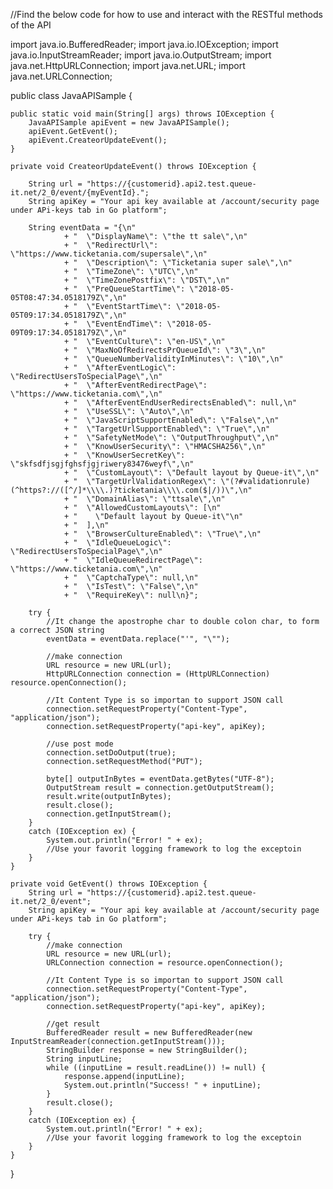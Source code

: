 //Find the below code for how to use and interact with the RESTful methods of the API

import java.io.BufferedReader;
import java.io.IOException;
import java.io.InputStreamReader;
import java.io.OutputStream;
import java.net.HttpURLConnection;
import java.net.URL;
import java.net.URLConnection;

public class JavaAPISample {

    public static void main(String[] args) throws IOException {
        JavaAPISample apiEvent = new JavaAPISample();
        apiEvent.GetEvent();
        apiEvent.CreateorUpdateEvent();
    }

    private void CreateorUpdateEvent() throws IOException {

        String url = "https://{customerid}.api2.test.queue-it.net/2_0/event/{myEventId}.";
        String apiKey = "Your api key available at /account/security page under APi-keys tab in Go platform";

        String eventData = "{\n"
                + "  \"DisplayName\": \"the tt sale\",\n"
                + "  \"RedirectUrl\": \"https://www.ticketania.com/supersale\",\n"
                + "  \"Description\": \"Ticketania super sale\",\n"
                + "  \"TimeZone\": \"UTC\",\n"
                + "  \"TimeZonePostfix\": \"DST\",\n"
                + "  \"PreQueueStartTime\": \"2018-05-05T08:47:34.0518179Z\",\n"
                + "  \"EventStartTime\": \"2018-05-05T09:17:34.0518179Z\",\n"
                + "  \"EventEndTime\": \"2018-05-09T09:17:34.0518179Z\",\n"
                + "  \"EventCulture\": \"en-US\",\n"
                + "  \"MaxNoOfRedirectsPrQueueId\": \"3\",\n"
                + "  \"QueueNumberValidityInMinutes\": \"10\",\n"
                + "  \"AfterEventLogic\": \"RedirectUsersToSpecialPage\",\n"
                + "  \"AfterEventRedirectPage\": \"https://www.ticketania.com\",\n"
                + "  \"AfterEventEndUserRedirectsEnabled\": null,\n"
                + "  \"UseSSL\": \"Auto\",\n"
                + "  \"JavaScriptSupportEnabled\": \"False\",\n"
                + "  \"TargetUrlSupportEnabled\": \"True\",\n"
                + "  \"SafetyNetMode\": \"OutputThroughput\",\n"
                + "  \"KnowUserSecurity\": \"HMACSHA256\",\n"
                + "  \"KnowUserSecretKey\": \"skfsdfjsgjfghsfjgjriwery83476weyf\",\n"
                + "  \"CustomLayout\": \"Default layout by Queue-it\",\n"
                + "  \"TargetUrlValidationRegex\": \"(?#validationrule)(^https?://([^/]*\\\\.)?ticketania\\\\.com($|/))\",\n"
                + "  \"DomainAlias\": \"ttsale\",\n"
                + "  \"AllowedCustomLayouts\": [\n"
                + "    \"Default layout by Queue-it\"\n"
                + "  ],\n"
                + "  \"BrowserCultureEnabled\": \"True\",\n"
                + "  \"IdleQueueLogic\": \"RedirectUsersToSpecialPage\",\n"
                + "  \"IdleQueueRedirectPage\": \"https://www.ticketania.com\",\n"
                + "  \"CaptchaType\": null,\n"
                + "  \"IsTest\": \"False\",\n"
                + "  \"RequireKey\": null\n}";

        try {
            //It change the apostrophe char to double colon char, to form a correct JSON string
            eventData = eventData.replace("'", "\"");

            //make connection
            URL resource = new URL(url);
            HttpURLConnection connection = (HttpURLConnection) resource.openConnection();
            
            //It Content Type is so importan to support JSON call
            connection.setRequestProperty("Content-Type", "application/json");
            connection.setRequestProperty("api-key", apiKey);

            //use post mode
            connection.setDoOutput(true);
            connection.setRequestMethod("PUT");

            byte[] outputInBytes = eventData.getBytes("UTF-8");
            OutputStream result = connection.getOutputStream();
            result.write(outputInBytes);
            result.close();
            connection.getInputStream();
        } 
        catch (IOException ex) {
            System.out.println("Error! " + ex);
            //Use your favorit logging framework to log the exceptoin
        }
    }

    private void GetEvent() throws IOException {
        String url = "https://{customerid}.api2.test.queue-it.net/2_0/event";
        String apiKey = "Your api key available at /account/security page under APi-keys tab in Go platform";

        try {
            //make connection
            URL resource = new URL(url);
            URLConnection connection = resource.openConnection();
            
            //It Content Type is so importan to support JSON call
            connection.setRequestProperty("Content-Type", "application/json");
            connection.setRequestProperty("api-key", apiKey);

            //get result
            BufferedReader result = new BufferedReader(new InputStreamReader(connection.getInputStream()));
            StringBuilder response = new StringBuilder();
            String inputLine;
            while ((inputLine = result.readLine()) != null) {
                response.append(inputLine);
                System.out.println("Success! " + inputLine);
            }
            result.close();
        } 
        catch (IOException ex) {
            System.out.println("Error! " + ex);
            //Use your favorit logging framework to log the exceptoin
        }
    }
}
